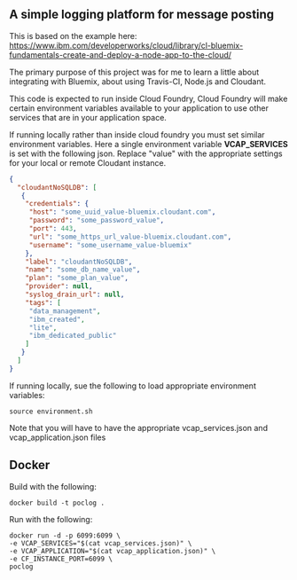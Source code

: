 ## A simple logging platform for message posting

This is based on the example here:
https://www.ibm.com/developerworks/cloud/library/cl-bluemix-fundamentals-create-and-deploy-a-node-app-to-the-cloud/

The primary purpose of this project was for me to learn a little about
integrating with Bluemix, about using Travis-CI, Node.js and Cloudant.

This code is expected to run inside Cloud Foundry, Cloud Foundry will make
certain environment variables available to your application to use other
services that are in your application space.

If running locally rather than inside cloud foundry you must set similar
environment variables. Here a single environment variable **VCAP_SERVICES** is
set with the following json. Replace "value" with the appropriate settings
for your local or remote Cloudant instance.

```json
{
  "cloudantNoSQLDB": [
   {
    "credentials": {
     "host": "some_uuid_value-bluemix.cloudant.com",
     "password": "some_password_value",
     "port": 443,
     "url": "some_https_url_value-bluemix.cloudant.com",
     "username": "some_username_value-bluemix"
    },
    "label": "cloudantNoSQLDB",
    "name": "some_db_name_value",
    "plan": "some_plan_value",
    "provider": null,
    "syslog_drain_url": null,
    "tags": [
     "data_management",
     "ibm_created",
     "lite",
     "ibm_dedicated_public"
    ]
   }
  ]
}
```

If running locally, sue the following to load appropriate environment variables:
```
source environment.sh
```
Note that you will have to have the appropriate vcap_services.json and vcap_application.json files

## Docker
Build with the following:
```
docker build -t poclog .
```

Run with the following:
```
docker run -d -p 6099:6099 \
-e VCAP_SERVICES="$(cat vcap_services.json)" \
-e VCAP_APPLICATION="$(cat vcap_application.json)" \
-e CF_INSTANCE_PORT=6099 \
poclog
```
